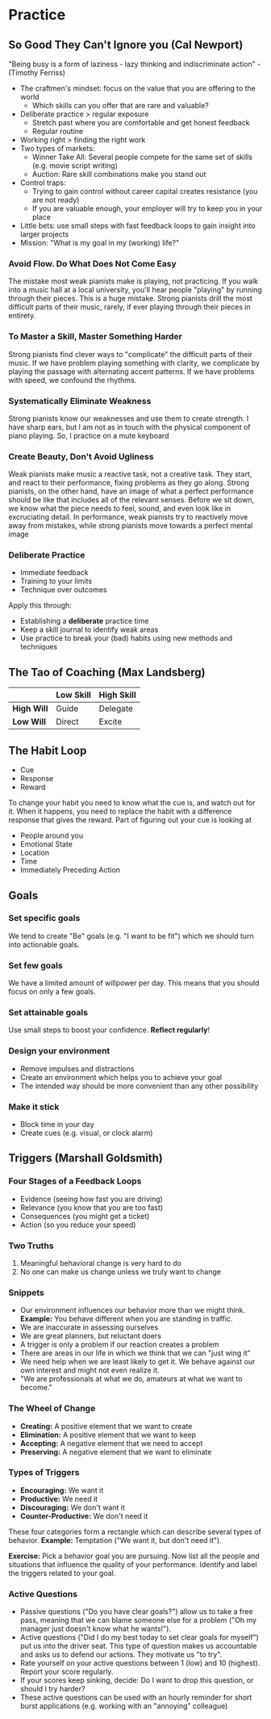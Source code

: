 # Practice

## So Good They Can't Ignore you (Cal Newport)

"Being busy is a form of laziness - lazy thinking and indiscriminate action" -
(Timothy Ferriss)

- The craftmen's mindset: focus on the value that you are offering to the world
  - Which skills can you offer that are rare and valuable?
- Deliberate practice > regular exposure
  - Stretch past where you are comfortable and get honest feedback
  - Regular routine
- Working right > finding the right work
- Two types of markets:
  - Winner Take All: Several people compete for the same set of skills (e.g.
    movie script writing)
  - Auction: Rare skill combinations make you stand out
- Control traps:
  - Trying to gain control without career capital creates resistance (you are
    not ready)
  - If you are valuable enough, your employer will try to keep you in your place
- Little bets: use small steps with fast feedback loops to gain insight into
  larger projects
- Mission: "What is my goal in my (working) life?"

### Avoid Flow. Do What Does Not Come Easy

The mistake most weak pianists make is playing, not practicing. If you walk into
a music hall at a local university, you'll hear people "playing" by
running through their pieces. This is a huge mistake. Strong pianists drill the
most difficult parts of their music, rarely, if ever playing through their
pieces in entirety.

### To Master a Skill, Master Something Harder

Strong pianists find clever ways to "complicate" the difficult parts of
their music. If we have problem playing something with clarity, we complicate by
playing the passage with alternating accent patterns. If we have problems with
speed, we confound the rhythms.

### Systematically Eliminate Weakness

Strong pianists know our weaknesses and use them to create strength. I have
sharp ears, but I am not as in touch with the physical component of piano
playing. So, I practice on a mute keyboard

### Create Beauty, Don't Avoid Ugliness

Weak pianists make music a reactive task, not a creative task. They start, and
react to their performance, fixing problems as they go along. Strong pianists,
on the other hand, have an image of what a perfect performance should be like
that includes all of the relevant senses. Before we sit down, we know what the
piece needs to feel, sound, and even look like in excruciating detail. In
performance, weak pianists try to reactively move away from mistakes, while
strong pianists move towards a perfect mental image

### Deliberate Practice

- Immediate feedback
- Training to your limits
- Technique over outcomes

Apply this through:

- Establishing a **deliberate** practice time
- Keep a skill journal to identify weak areas
- Use practice to break your (bad) habits using new methods and techniques

## The Tao of Coaching (Max Landsberg)

|               | **Low Skill** | **High Skill** |
| ------------- | ------------- | -------------- |
| **High Will** | Guide         | Delegate       |
| **Low Will**  | Direct        | Excite         |


## The Habit Loop

- Cue
- Response
- Reward

To change your habit you need to know what the cue is, and watch out for it.
When it happens, you need to replace the habit with a difference response that
gives the reward. Part of figuring out your cue is looking at

- People around you
- Emotional State
- Location
- Time
- Immediately Preceding Action

## Goals

### Set specific goals

We tend to create "Be" goals (e.g. "I want to be fit") which we should turn into
actionable goals.

### Set few goals

We have a limited amount of willpower per day. This means that you should focus
on only a few goals.

### Set attainable goals

Use small steps to boost your confidence. **Reflect regularly**!

### Design your environment

- Remove impulses and distractions
- Create an environment which helps you to achieve your goal
- The intended way should be more convenient than any other possibility

### Make it stick

- Block time in your day
- Create cues (e.g. visual, or clock alarm)

## Triggers (Marshall Goldsmith)

### Four Stages of a Feedback Loops

- Evidence (seeing how fast you are driving)
- Relevance (you know that you are too fast)
- Consequences (you might get a ticket)
- Action (so you reduce your speed)

### Two Truths

1. Meaningful behavioral change is very hard to do
2. No one can make us change unless we truly want to change

### Snippets

- Our environment influences our behavior more than we might think.
  **Example:** You behave different when you are standing in traffic.
- We are inaccurate in assessing ourselves
- We are great planners, but reluctant doers
- A trigger is only a problem if our reaction creates a problem
- There are areas in our life in which we think that we can "just wing it"
- We need help when we are least likely to get it. We behave against our own
  interest and might not even realize it.
- "We are professionals at what we do, amateurs at what we want to become."

### The Wheel of Change

- **Creating:** A positive element that we want to create
- **Elimination:** A positive element that we want to keep
- **Accepting:** A negative element that we need to accept
- **Preserving:** A negative element that we want to eliminate

### Types of Triggers

- **Encouraging:** We want it
- **Productive:** We need it
- **Discouraging:** We don't want it
- **Counter-Productive:** We don't need it

These four categories form a rectangle which can describe several types of
behavior. **Example:** Temptation ("We want it, but don't need it").

**Exercise:** Pick a behavior goal you are pursuing. Now list all the people
and situations that influence the quality of your performance. Identify and
label the triggers related to your goal.

### Active Questions

- Passive questions ("Do you have clear goals?") allow us to take a free pass,
  meaning that we can blame someone else for a problem ("Oh my manager just
  doesn't know what he wants!").
- Active questions ("Did I do my best today to set clear goals for myself") put
  us into the driver seat. This type of question makes us accountable and asks
  us to defend our actions. They motivate us "to try".
- Rate yourself on your active questions between 1 (low) and 10 (highest).
  Report your score regularly.
- If your scores keep sinking, decide: Do I want to drop this question, or
  should I try harder?
- These active questions can be used with an hourly reminder for short burst
  applications (e.g. working with an "annoying" colleague)
